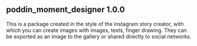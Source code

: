 
## poddin_moment_designer 1.0.0

This is a package created in the style of the instagram story creator, with which you can create images with images, texts, finger drawing. They can be exported as an image to the gallery or shared directly to social networks.